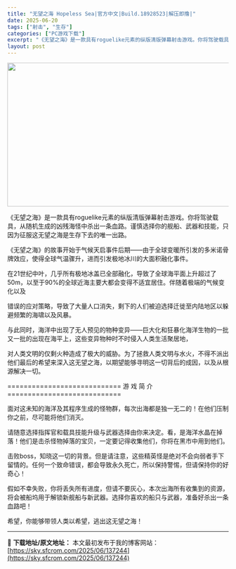 ```yaml
---
title: "无望之海 Hopeless Sea|官方中文|Build.18928523|解压即撸|"
date: 2025-06-20
tags: ["射击", "生存"]
categories: ["PC游戏下载"]
excerpt: "《无望之海》是一款具有roguelike元素的纵版清版弹幕射击游戏。你将驾驶载具，从随机生成的凶残海怪中杀出一条血路。谨慎选择你的舰船、武器和技能，只因为征服这无望之海是生存下去的唯一出路。 《无望之海》的故事开始于气候天启事件后期——由于全球变暖所引发的多米诺骨牌效应，使得全球气温骤升，进而引发极&hellip;"
layout: post
---
```


<img class="aligncenter size-full wp-image-136339" src="https://sky.sfcrom.com/wp-content/uploads/2025/06/2025061410275621.webp" alt="" width="700" height="327" />

《无望之海》是一款具有roguelike元素的纵版清版弹幕射击游戏。你将驾驶载具，从随机生成的凶残海怪中杀出一条血路。谨慎选择你的舰船、武器和技能，只因为征服这无望之海是生存下去的唯一出路。

《无望之海》的故事开始于气候天启事件后期——由于全球变暖所引发的多米诺骨牌效应，使得全球气温骤升，进而引发极地冰川的大面积融化事件。

在21世纪中叶，几乎所有极地冰盖已全部融化，导致了全球海平面上升超过了50m，以至于90%的全球近海主要大都会变得不适宜居住。伴随着极端的气候变化以及

错误的应对策略，导致了大量人口消失，剩下的人们被迫选择迁徙至内陆地区以躲避频繁的海啸以及风暴。

与此同时，海洋中出现了无人预见的物种变异——巨大化和狂暴化海洋生物的一批又一批的出现在海平上，这些变异物种时不时侵入人类生活聚居地，

对人类文明的仅剩火种造成了极大的威胁。为了拯救人类文明与水火，不得不派出他们最后的希望来深入这无望之海，以期望能够寻明这一切背后的成因，以及从根源解决一切。

============================ 游 戏 简 介 ============================

面对这未知的海洋及其程序生成的怪物群，每次出海都是独一无二的！在他们压制你之前，尽可能将他们消灭。

请随意选择指挥官和载具技能升级与武器选择由你来决定。看，是海洋水晶在掉落！他们是击杀怪物掉落的宝贝，一定要记得收集他们，你将在黑市中用到他们。

击败boss，知晓这一切的背景。但是请注意，这些精英怪是绝对不会向弱者手下留情的。任何一个致命错误，都会导致永久死亡，所以保持警惕，但请保持你的好奇心！

假如不幸失败，你将丢失所有进度，但请不要灰心，本次出海所有收集到的资源，将会被船坞用于解锁新舰船与新武器。选择你喜欢的船只与武器，准备好杀出一条血路吧！

希望，你能够带领人类以希望，逃出这无望之海！

---
📖 **下载地址/原文地址：** 本文最初发布于我的博客网站：[https://sky.sfcrom.com/2025/06/137244](https://sky.sfcrom.com/2025/06/137244)
